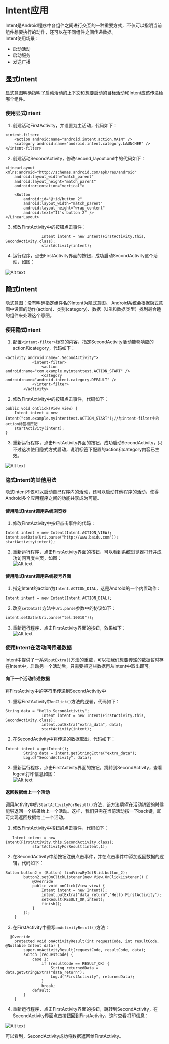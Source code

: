 # Intent应用  

Intent是Android程序中各组件之间进行交互的一种重要方式，不仅可以指明当前组件想要执行的动作，还可以在不同组件之间传递数据。  
Intent使用场景：  
+ 启动活动  
+ 启动服务  
+ 发送广播 

## 显式Intent  
显式意图明确指明了启动活动的上下文和想要启动的目标活动和Intent应该传递给哪个组件。  

### 使用显式Intent  

1. 创建活动FirstActivity，并设置为主活动，代码如下：  

```
<intent-filter>
    <action android:name="android.intent.action.MAIN" />
    <category android:name="android.intent.category.LAUNCHER" />
</intent-filter>
```

2. 创建活动SecondActivity，修改second_layout.xml中的代码如下：  

```
<LinearLayout xmlns:android="http://schemas.android.com/apk/res/android"
    android:layout_width="match_parent"
    android:layout_height="match_parent"
    android:orientation="vertical">

    <Button
        android:id="@+id/button_2"
        android:layout_width="match_parent"
        android:layout_height="wrap_content"
        android:text="It's button 2" />
</LinearLayout>
```  

3. 修改FirstActivity中的按钮点击事件：  
          

```
                Intent intent = new Intent(FirstActivity.this, SecondActivity.class);
                startActivity(intent);
```  
4. 运行程序，点击FirstActivity界面的按钮，成功启动SecondActivity这个活动，如图：  

![Alt text](img/intent1.png)  

## 隐式Intent    
隐式意图：没有明确指定组件名的Intent为隐式意图。 Android系统会根据隐式意图中设置的动作(action)、类别(category)、数据（URI和数据类型）找到最合适的组件来处理这个意图。  

### 使用隐式Intent  
1. 配置`<intent-filter>`标签的内容，指定SecondActivity活动能够响应的action和category，代码如下：

```
<activity android:name=".SecondActivity">
            <intent-filter>
                <action android:name="com.example.myintenttest.ACTION_START" />
                <category android:name="android.intent.category.DEFAULT" />
            </intent-filter>
        </activity>
```  
2. 修改FirstActivity中的按钮点击事件，代码如下：  
            


```
public void onClick(View view) {
    Intent intent = new Intent("com.example.myintenttest.ACTION_START");//与intent-filter中的action标签相匹配
    startActivity(intent);
}
```  
3. 重新运行程序，点击FirstActivity界面的按钮，成功启动SecondActivity，只不过这次使用隐式方式启动，说明<activity>标签下配置的action和category内容已生效。  

![Alt text](img/intent2.png)  

### 隐式Intent的其他用法  

隐式Intent不仅可以启动自己程序内的活动，还可以启动其他程序的活动，使得Android多个应用程序之间的功能共享成为可能。      

#### 使用隐式Intent调用系统浏览器  
1. 修改FirstActivity中按钮点击事件的代码：  
          
```
Intent intent = new Intent(Intent.ACTION_VIEW);
intent.setData(Uri.parse("http://www.baidu.com"));
startActivity(intent);
```  
2.  重新运行程序，点击FirstActivity界面的按钮，可以看到系统浏览器打开并成功访问百度主页，如图：  
![Alt text](img/intent3.png)  

#### 使用隐式Intent调用系统拨号界面  
1. 指定Intent的action为`Intent.ACTION_DIAL`，这是Android的一个内置动作：  

```
Intent intent = new Intent(Intent.ACTION_DIAL);
```

2. 改变`setData()`方法中`Uri.parse`参数中的协议如下：  
          

```
intent.setData(Uri.parse("tel:10010"));
```  
3. 重新运行程序，点击FirstActivity界面的按钮，效果如下：  
![Alt text](img/intent4.png)  

### 使用Intent在活动间传递数据  
Intent中提供了一系列`putExtra()`方法的重载，可以把我们想要传递的数据暂时存在Intent中，启动另一个活动后，只需要把这些数据再从Intent中取出即可。

#### 向下一个活动传递数据  
将FirstActivity中的字符串传递到SecondActivity中  
1. 重写FirstActivity中`onClick()`方法的逻辑，代码如下：  

```
String data = "Hello SecondActivity";
                Intent intent = new Intent(FirstActivity.this, SecondActivity.class);
                intent.putExtra("extra_data", data);
                startActivity(intent);
```  
2. 在SecondActivity中将传递的数据取出，代码如下：  

```
Intent intent = getIntent();
        String data = intent.getStringExtra("extra_data");
        Log.d("SecondActivity", data);
```  
3. 重新运行程序，点击FirstActivity界面的按钮，跳转到SecondActivity，查看logcat打印信息如图：  
![Alt text](img/intent5.png)  

#### 返回数据给上一个活动  
调用Activity中的`StartActivityForResult()`方法，该方法期望在活动销毁的时候能够返回一个结果给上一个活动。这样，我们只需在当前活动按一下back键，即可实现返回数据给上一个活动。  

1. 修改FirstActivity中按钮的点击事件，代码如下：  
         

```
   Intent intent = new Intent(FirstActivity.this,SecondActivity.class);
            startActivityForResult(intent,1);
```

2. 在SecondActivity中给按钮注册点击事件，并在点击事件中添加返回数据的逻辑，代码如下：  

```
Button button2 = (Button) findViewById(R.id.button_2);
        button2.setOnClickListener(new View.OnClickListener() {
            @Override
            public void onClick(View view) {
                Intent intent = new Intent();
                intent.putExtra("data_return","Hello FirstActivity");
                setResult(RESULT_OK,intent);
                finish();
            }
        });
    } 
```

3. 在FirstActivity中重写`onActivityResult()`方法：  

```
  @Override
    protected void onActivityResult(int requestCode, int resultCode, @Nullable Intent data) {
        super.onActivityResult(requestCode, resultCode, data);
        switch (requestCode) {
            case 1:
                if (resultCode == RESULT_OK) {
                    String returnedData = data.getStringExtra("data_return");
                    Log.d("FirstActivity", returnedData);
                }
                break;
            default:
        }
    }
```

4. 重新运行程序，点击FirstActivity界面的按钮，跳转到SecondActivity，在SecondActivity界面点击按钮回到FirstActivity，这时查看打印信息：  

![Alt text](img/intent6.png)  

可以看到，SecondActivity成功将数据返回给FirstActivity。












